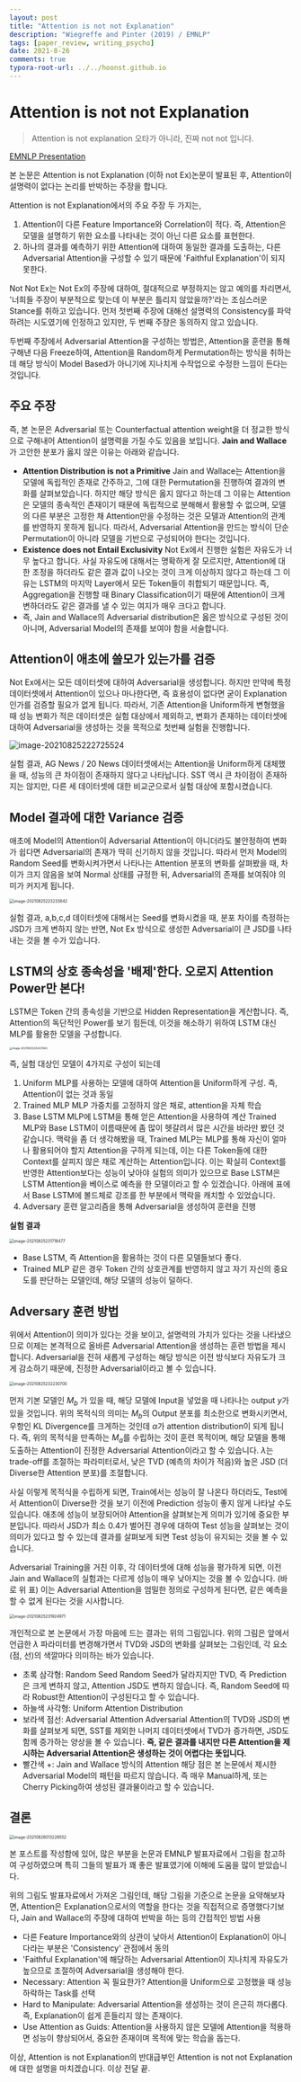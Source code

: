 ```yaml
---
layout: post
title: "Attention is not not Explanation"
description: "Wiegreffe and Pinter (2019) / EMNLP"
tags: [paper_review, writing_psycho]
date: 2021-8-26
comments: true
typora-root-url: ../../hoonst.github.io
---
```


# Attention is not not Explanation

> Attention is not explanation 오타가 아니라, 진짜 not not 입니다.

[EMNLP Presentation](https://vimeo.com/404731845)

본 논문은 Attention is not Explanation (이하 not Ex)논문이 발표된 후, Attention이 설명력이 없다는 논리를 반박하는 주장을 합니다. 

Attention is not Explanation에서의 주요 주장 두 가지는,

1. Attention이 다른 Feature Importance와 Correlation이 적다.
   즉, Attention은 모델을 설명하기 위한 요소를 나타내는 것이 아닌 다른 요소를 표현한다.
2. 하나의 결과를 예측하기 위한 Attention에 대하여 동일한 결과를 도출하는, 다른 Adversarial Attention을 구성할 수 있기 때문에 'Faithful Explanation'이 되지 못한다.

Not Not Ex는 Not Ex의 주장에 대하여, 절대적으로 부정하지는 않고 예의를 차리면서, 
'너희들 주장이 부분적으로 맞는데 이 부분은 틀리지 않았을까?'라는 조심스러운 Stance를 취하고 있습니다. 먼저 첫번째 주장에 대해선 설명력의 Consistency를 파악하려는 시도였기에 인정하고 있지만, 두 번째 주장은 동의하지 않고 있습니다.

두번째 주장에서 Adversarial Attention을 구성하는 방법은, Attention을 훈련을 통해 구해낸 다음 Freeze하여, Attention을 Random하게 Permutation하는 방식을 취하는데 해당 방식이 Model Based가 아니기에 지나치게 수작업으로 수정한 느낌이 든다는 것입니다.

## 주요 주장

즉, 본 논문은 Adversarial 또는 Counterfactual attention weight을 더 정교한 방식으로 구해내어 Attention이 설명력을 가질 수도 있음을 보입니다. **Jain and Wallace** 가 고안한 분포가 옳지 않은 이유는 아래와 같습니다.

* **Attention Distribution is not a Primitive**
  Jain and Wallace는 Attention을 모델에 독립적인 존재로 간주하고, 그에 대한 Permutation을 진행하여 결과의 변화를 살펴보았습니다. 하지만 해당 방식은 옳지 않다고 하는데 그 이유는 Attention은 모델의 종속적인 존재이기 때문에 독립적으로 분해해서 활용할 수 없으며, 모델의 다른 부분은 고정한 채 Attention만을 수정하는 것은 모델과 Attention의 관계를 반영하지 못하게 됩니다. 
  따라서, Adversarial Attention을 만드는 방식이 단순 Permutation이 아니라 모델을 기반으로 구성되어야 한다는 것입니다. 
* **Existence does not Entail Exclusivity**
  Not Ex에서 진행한 실험은 자유도가 너무 높다고 합니다. 사실 자유도에 대해서는 명확하게 잘 모르지만, Attention에 대한 조정을 하더라도 같은 결과 값이 나오는 것이 크게 이상하지 않다고 하는데 그 이유는 LSTM의 마지막 Layer에서 모든 Token들이 취합되기 때문입니다. 즉, Aggregation을 진행할 때 Binary Classification이기 때문에 Attention이 크게 변하더라도 같은 결과를 낼 수 있는 여지가 매우 크다고 합니다.
* 즉, Jain and Wallace의 Adversarial distribution은 옳은 방식으로 구성된 것이 아니며, Adversarial Model의 존재를 보여야 함을 서술합니다. 

## Attention이 애초에 쓸모가 있는가를 검증

Not Ex에서는 모든 데이터셋에 대하여 Adversarial을 생성합니다. 하지만 만약에 특정 데이터셋에서 Attention이 있으나 마나한다면, 즉 효용성이 없다면 굳이 Explanation인가를 검증할 필요가 없게 됩니다. 따라서, 기존 Attention을 Uniform하게 변형했을 때 성능 변화가 적은 데이터셋은 실험 대상에서 제외하고, 변화가 존재하는 데이터셋에 대하여 Adversarial을 생성하는 것을 목적으로 첫번째 실험을 진행합니다. 

![image-20210825222725524](/assets/2021-08-20-Attention-is-not-not-explanation.assets/image-20210825222725524.png)

실험 결과, AG News / 20 News 데이터셋에서는 Attention을 Uniform하게 대체했을 때, 성능의 큰 차이점이 존재하지 않다고 나타납니다. SST 역시 큰 차이점이 존재하지는 않지만, 다른 세 데이터셋에 대한 비교군으로서 실험 대상에 포함시켰습니다.

## Model 결과에 대한 Variance 검증

애초에 Model의 Attention이 Adversarial Attention이 아니더라도 불안정하여 변화가 쉽다면 Adversarial의 존재가 딱히 신기하지 않을 것입니다. 따라서 먼저 Model의 Random Seed를 변화시켜가면서 나타나는 Attention 분포의 변화를 살펴봤을 때, 차이가 크지 않음을 보여 Normal 상태를 규정한 뒤, Adversarial의 존재를 보여줘야 의미가 커지게 됩니다. 

<img src="/assets/2021-08-20-Attention-is-not-not-explanation.assets/image-20210825223233842.png" alt="image-20210825223233842" style="zoom:50%;" />

실험 결과, a,b,c,d 데이터셋에 대해서는 Seed를 변화시켰을 때, 분포 차이를 측정하는 JSD가 크게 변하지 않는 반면, Not Ex 방식으로 생성한 Adversarial이 큰 JSD를 나타내는 것을 볼 수가 있습니다. 

## LSTM의 상호 종속성을 '배제'한다. 오로지 Attention Power만 본다!

LSTM은 Token 간의 종속성을 기반으로 Hidden Representation을 계산합니다. 즉, Attention의 독단적인 Power를 보기 힘든데, 이것을 해소하기 위하여 LSTM 대신 MLP를 활용한 모델을 구성합니다. 

<img src="/assets/2021-08-20-Attention-is-not-not-explanation.assets/image-20210825225427643.png" alt="image-20210825225427643" style="zoom: 33%;" />

즉, 실험 대상인 모델이 4가지로 구성이 되는데

1. Uniform
   MLP를 사용하는 모델에 대하여 Attention을 Uniform하게 구성. 즉, Attention이 없는 것과 동일
2. Trained MLP
   MLP 가중치를 고정하지 않은 채로, attention을 자체 학습
3. Base LSTM
   MLP에 LSTM을 통해 얻은 Attention을 사용하여 계산
   Trained MLP와 Base LSTM이 이름때문에 좀 많이 헷갈려서 많은 시간을 바라만 봤던 것 같습니다. 맥락을 좀 더 생각해봤을 때, Trained MLP는 MLP를 통해 자신이 얼마나 활용되어야 할지 Attention을 구하게 되는데, 이는 다른 Token들에 대한 Context를 살피지 않은 채로 계산하는 Attention입니다. 이는 확실히 Context를 반영한 Attention보다는 성능이 낮아야 실험의 의미가 있으므로 Base LSTM은 LSTM Attention을 베이스로 예측을 한 모델이라고 할 수 있겠습니다. 
   아래에 표에서 Base LSTM에 볼드체로 강조를 한 부분에서 맥락을 캐치할 수 있었습니다. 
4. Adversary
   훈련 알고리즘을 통해 Adversarial을 생성하여 훈련을 진행

**실험 결과**

<img src="/assets/2021-08-20-Attention-is-not-not-explanation.assets/image-20210825231718477.png" alt="image-20210825231718477" style="zoom:50%;" />

* Base LSTM, 즉 Attention을 활용하는 것이 다른 모델들보다 좋다.
* Trained MLP 같은 경우 Token 간의 상호관계를 반영하지 않고 자기 자신의 중요도를 판단하는 모델인데, 해당 모델의 성능이 덜하다.

## Adversary 훈련 방법

위에서 Attention이 의미가 있다는 것을 보이고, 설명력의 가치가 있다는 것을 나타냈으므로 이제는 본격적으로 올바른 Adversarial Attention을 생성하는 훈련 방법을 제시합니다. Adversarial을 전혀 새롭게 구성하는 해당 방식은 이전 방식보다 자유도가 크게 감소하기 때문에, 진정한 Adversarial이라고 볼 수 있습니다.

<img src="/assets/2021-08-20-Attention-is-not-not-explanation.assets/image-20210825232230700.png" alt="image-20210825232230700" style="zoom:50%;" />

먼저 기본 모델인 $M_b$ 가 있을 때, 해당 모델에 Input을 넣었을 때 나타나는 output $y$가 있을 것입니다. 위의 목적식의 의미는 $M_b$의 Output 분포를 최소한으로 변화시키면서, 우항인 KL Divergence를 크게하는 것인데 $\alpha$가 attention distribution이 되게 됩니다. 즉, 위의 목적식을 만족하는 $M_a$를 수립하는 것이 훈련 목적이며, 해당 모델을 통해 도출하는 Attention이 진정한 Adversarial Attention이라고 할 수 있습니다. $\lambda$는 trade-off를 조절하는 파라미터로서, 낮은 TVD (예측의 차이가 적음)와 높은 JSD (더 Diverse한 Attention 분포)를 조절합니다. 

사실 이렇게 목적식을 수립하게 되면, Train에서는 성능이 잘 나온다 하더라도, Test에서 Attention이 Diverse한 것을 보기 이전에 Prediction 성능이 좋지 않게 나타날 수도 있습니다. 애초에 성능이 보장되어야 Attention을 살펴보는게 의미가 있기에 중요한 부분입니다. 따라서 JSD가 최소 0.4가 벌어진 경우에 대하여 Test 성능을 살펴보는 것이 의미가 있다고 할 수 있는데 결과를 살펴보게 되면 Test 성능이 유지되는 것을 볼 수 있습니다. 

Adversarial Training을 거친 이후, 각 데이터셋에 대해 성능을 평가하게 되면, 이전 Jain and Wallace의 실험과는 다르게 성능이 매우 낮아지는 것을 볼 수 있습니다. (바로 위 표)
이는 Adversarial Attention을 엄밀한 정의로 구성하게 된다면, 같은 예측을 할 수 없게 된다는 것을 시사합니다. 

<img src="/assets/2021-08-20-Attention-is-not-not-explanation.assets/image-20210825231924971.png" alt="image-20210825231924971" style="zoom: 50%;" />

개인적으로 본 논문에서 가장 마음에 드는 결과는 위의 그림입니다. 위의 그림은 앞에서 언급한 $\lambda$ 파라미터를 변경해가면서 TVD와 JSD의 변화를 살펴보는 그림인데, 각 요소 (점, 선)의 색깔마다 의미하는 바가 있습니다. 

* 초록 삼각형: Random Seed
  Random Seed가 달라지지만 TVD, 즉 Prediction은 크게 변하지 않고, Attention JSD도 변하지 않습니다. 즉, Random Seed에 따라 Robust한 Attention이 구성된다고 할 수 있습니다. 
* 하늘색 사각형: Uniform Attention Distribution
* 보라색 점선: Adversarial Attention
  Adversarial Attention의 TVD와 JSD의 변화를 살펴보게 되면, SST를 제외한 나머지 데이터셋에서 TVD가 증가하면, JSD도 함께 증가하는 양상을 볼 수 있습니다. 
  **즉, 같은 결과를 내지만 다른 Attention을 제시하는 Adversarial Attention은 생성하는 것이 어렵다는 뜻입니다.** 
* 빨간색 +: Jain and Wallace 방식의 Attention
  해당 점은 본 논문에서 제시한 Adversarial Model의 패턴을 따르지 않습니다. 즉 매우 Manual하게, 또는 Cherry Picking하여 생성된 결과물이라고 할 수 있습니다. 

## 결론

<img src="/assets/2021-08-20-Attention-is-not-not-explanation.assets/image-20210826013228552.png" alt="image-20210826013228552" style="zoom:50%;" />

본 포스트를 작성함에 있어, 많은 부분을 논문과 EMNLP 발표자료에서 그림을 참고하여 구성하였으며 특히 그들의 발표가 꽤 좋은 발표였기에 이해에 도움을 많이 받았습니다. 

위의 그림도 발표자료에서 가져온 그림인데, 해당 그림을 기준으로 논문을 요약해보자면,
Attention은 Explanation으로서의 역할을 한다는 것을 직접적으로 증명했다기보다, Jain and Wallace의 주장에 대하여 반박을 하는 등의 간접적인 방법 사용

* 다른 Feature Importance와의 상관이 낮아서 Attention이 Explanation이 아니다라는 부분은 'Consistency' 관점에서 동의
* 'Faithful Explanation'에 해당하는 Adversarial Attention이 지나치게 자유도가 높으므로 조절하여 Adversarial을 생성해야 한다.
* Necessary: Attention 꼭 필요한가?
  Attention을 Uniform으로 고정했을 때 성능 하락하는 Task를 선택
* Hard to Manipulate: Adversarial Attention을 생성하는 것이 은근히 까다롭다.
  즉, Explanation이 쉽게 흔들리지 않는 존재이다.
* Use Attention as Guids: Attention을 사용하지 않은 모델에 Attention을 적용하면 성능이 향상되어서, 중요한 존재이며
  목적에 맞는 학습을 돕는다.



이상, Attention is not Explanation의 반대급부인 Attention is not not Explanation에 대한 설명을 마치겠습니다.
이상 전달 끝.